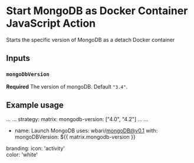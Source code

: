 # Start MongoDB as Docker Container JavaScript Action
Starts the specific version of MongoDB as a detach Docker container


## Inputs

### `mongoDbVersion`

**Required** The version of mongoDB. Default `"3.4"`.


## Example usage
...
...
strategy:
      matrix:
        mongodb-version: ["4.0", "4.2"]
...
...
- name: Launch MongoDB
  uses: wbari/mongoDB@v0.1
  with:
    mongoDBVersion: ${{ matrix.mongodb-version }}


branding:
  icon: 'activity'  
  color: 'white'
